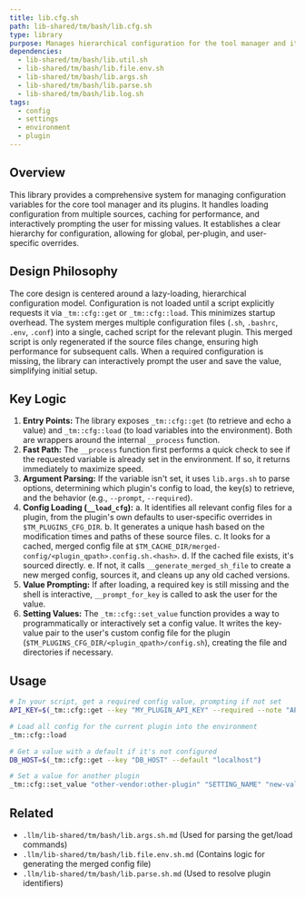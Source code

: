 ```yaml
---
title: lib.cfg.sh
path: lib-shared/tm/bash/lib.cfg.sh
type: library
purpose: Manages hierarchical configuration for the tool manager and its plugins.
dependencies:
  - lib-shared/tm/bash/lib.util.sh
  - lib-shared/tm/bash/lib.file.env.sh
  - lib-shared/tm/bash/lib.args.sh
  - lib-shared/tm/bash/lib.parse.sh
  - lib-shared/tm/bash/lib.log.sh
tags:
  - config
  - settings
  - environment
  - plugin
---
```


## Overview
This library provides a comprehensive system for managing configuration variables for the core tool manager and its plugins. It handles loading configuration from multiple sources, caching for performance, and interactively prompting the user for missing values. It establishes a clear hierarchy for configuration, allowing for global, per-plugin, and user-specific overrides.

## Design Philosophy
The core design is centered around a lazy-loading, hierarchical configuration model. Configuration is not loaded until a script explicitly requests it via `_tm::cfg::get` or `_tm::cfg::load`. This minimizes startup overhead. The system merges multiple configuration files (`.sh`, `.bashrc`, `.env`, `.conf`) into a single, cached script for the relevant plugin. This merged script is only regenerated if the source files change, ensuring high performance for subsequent calls. When a required configuration is missing, the library can interactively prompt the user and save the value, simplifying initial setup.

## Key Logic
1.  **Entry Points:** The library exposes `_tm::cfg::get` (to retrieve and echo a value) and `_tm::cfg::load` (to load variables into the environment). Both are wrappers around the internal `__process` function.
2.  **Fast Path:** The `__process` function first performs a quick check to see if the requested variable is already set in the environment. If so, it returns immediately to maximize speed.
3.  **Argument Parsing:** If the variable isn't set, it uses `lib.args.sh` to parse options, determining which plugin's config to load, the key(s) to retrieve, and the behavior (e.g., `--prompt`, `--required`).
4.  **Config Loading (`__load_cfg`):**
    a.  It identifies all relevant config files for a plugin, from the plugin's own defaults to user-specific overrides in `$TM_PLUGINS_CFG_DIR`.
    b.  It generates a unique hash based on the modification times and paths of these source files.
    c.  It looks for a cached, merged config file at `$TM_CACHE_DIR/merged-config/<plugin_qpath>.config.sh.<hash>`.
    d.  If the cached file exists, it's sourced directly.
    e.  If not, it calls `__generate_merged_sh_file` to create a new merged config, sources it, and cleans up any old cached versions.
5.  **Value Prompting:** If after loading, a required key is still missing and the shell is interactive, `__prompt_for_key` is called to ask the user for the value.
6.  **Setting Values:** The `_tm::cfg::set_value` function provides a way to programmatically or interactively set a config value. It writes the key-value pair to the user's custom config file for the plugin (`$TM_PLUGINS_CFG_DIR/<plugin_qpath>/config.sh`), creating the file and directories if necessary.

## Usage
```bash
# In your script, get a required config value, prompting if not set
API_KEY=$(_tm::cfg::get --key "MY_PLUGIN_API_KEY" --required --note "API key for accessing the service.")

# Load all config for the current plugin into the environment
_tm::cfg::load

# Get a value with a default if it's not configured
DB_HOST=$(_tm::cfg::get --key "DB_HOST" --default "localhost")

# Set a value for another plugin
_tm::cfg::set_value "other-vendor:other-plugin" "SETTING_NAME" "new-value"
```

## Related
- `.llm/lib-shared/tm/bash/lib.args.sh.md` (Used for parsing the get/load commands)
- `.llm/lib-shared/tm/bash/lib.file.env.sh.md` (Contains logic for generating the merged config file)
- `.llm/lib-shared/tm/bash/lib.parse.sh.md` (Used to resolve plugin identifiers)